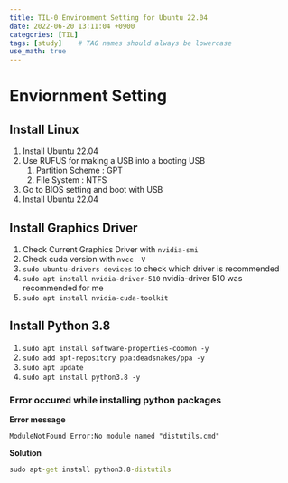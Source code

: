 ```yaml
---
title: TIL-0 Environment Setting for Ubuntu 22.04
date: 2022-06-20 13:11:04 +0900
categories: [TIL]
tags: [study]    # TAG names should always be lowercase
use_math: true
--- 
```


# **Enviornment Setting**

## **Install Linux**

1. Install Ubuntu 22.04
2. Use RUFUS for making a USB into a booting USB
   1. Partition Scheme : GPT
   2. File System : NTFS
3. Go to BIOS setting and boot with USB
4. Install Ubuntu 22.04

## **Install Graphics Driver**

1. Check Current Graphics Driver with ``` nvidia-smi ```
2. Check cuda version with ```nvcc -V ```
3. ``` sudo ubuntu-drivers devices ``` to check which driver is recommended
4. ``` sudo apt install nvidia-driver-510 ``` nvidia-driver 510 was recommended for me
5. ``` sudo apt install nvidia-cuda-toolkit ``` 

## **Install Python 3.8**
1. ``` sudo apt install software-properties-coomon -y ```
2. ``` sudo add apt-repository ppa:deadsnakes/ppa -y ```
3. ``` sudo apt update ```
4. ``` sudo apt install python3.8 -y ```

### **Error occured while installing python packages**

**Error message**

```
ModuleNotFound Error:No module named "distutils.cmd"
```

**Solution**
```cmd
sudo apt-get install python3.8-distutils 
```

